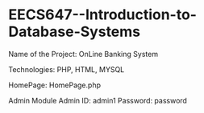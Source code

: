 # EECS647--Introduction-to-Database-Systems
Name of the Project:
  OnLine Banking System


Technologies:
  PHP, HTML, MYSQL

HomePage:
	HomePage.php

Admin Module
  Admin ID: admin1
  Password: password
